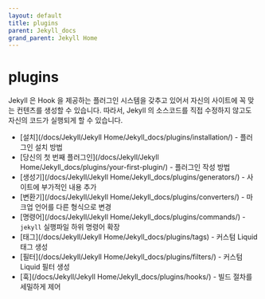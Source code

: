 ```yaml
---
layout: default
title: plugins
parent: Jekyll_docs
grand_parent: Jekyll Home
---
```


# plugins

<!--
Jekyll has a plugin system with hooks that allow you to create custom generated
content specific to your site. You can run custom code for your site without
having to modify the Jekyll source itself.
-->
Jekyll 은 Hook 을 제공하는 플러그인 시스템을 갖추고 있어서 자신의 사이트에 꼭
맞는 컨텐츠를 생성할 수 있습니다. 따라서, Jekyll 의 소스코드를 직접 수정하지
않고도 자신의 코드가 실행되게 할 수 있습니다.

<!--
* [Installation](/docs/Jekyll/Jekyll Home/Jekyll_docs/plugins/installation/) - How to install plugins
* [Your first plugin](/docs/Jekyll/Jekyll Home/Jekyll_docs/plugins/your-first-plugin/) - How to write plugins
* [Generators](/docs/Jekyll/Jekyll Home/Jekyll_docs/plugins/generators/) - Create additional content on your site
* [Converters](/docs/Jekyll/Jekyll Home/Jekyll_docs/plugins/converters/) - Change a markup language into another format
* [Commands](/docs/Jekyll/Jekyll Home/Jekyll_docs/plugins/commands/) - Extend the `jekyll` executable with subcommands
* [Tags](/docs/Jekyll/Jekyll Home/Jekyll_docs/plugins/tags) - Create custom Liquid tags
* [Filters](/docs/Jekyll/Jekyll Home/Jekyll_docs/plugins/filters/) - Create custom Liquid filters
* [Hooks](/docs/Jekyll/Jekyll Home/Jekyll_docs/plugins/hooks/) - Fine-grained control to extend the build process
-->
* [설치](/docs/Jekyll/Jekyll Home/Jekyll_docs/plugins/installation/) - 플러그인 설치 방법
* [당신의 첫 번째 플러그인](/docs/Jekyll/Jekyll Home/Jekyll_docs/plugins/your-first-plugin/) - 플러그인 작성 방법
* [생성기](/docs/Jekyll/Jekyll Home/Jekyll_docs/plugins/generators/) - 사이트에 부가적인 내용 추가
* [변환기](/docs/Jekyll/Jekyll Home/Jekyll_docs/plugins/converters/) - 마크업 언어를 다른 형식으로 변경
* [명령어](/docs/Jekyll/Jekyll Home/Jekyll_docs/plugins/commands/) - `jekyll` 실행파일 하위 명령어 확장
* [태그](/docs/Jekyll/Jekyll Home/Jekyll_docs/plugins/tags) - 커스텀 Liquid 태그 생성
* [필터](/docs/Jekyll/Jekyll Home/Jekyll_docs/plugins/filters/) - 커스텀 Liquid 필터 생성
* [훅](/docs/Jekyll/Jekyll Home/Jekyll_docs/plugins/hooks/) - 빌드 절차를 세밀하게 제어



